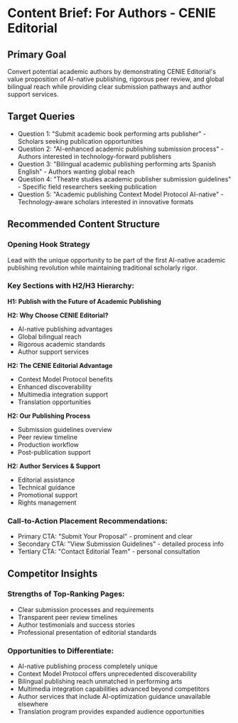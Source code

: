 # Content Brief: For Authors - CENIE Editorial

## Primary Goal
Convert potential academic authors by demonstrating CENIE Editorial's value proposition of AI-native publishing, rigorous peer review, and global bilingual reach while providing clear submission pathways and author support services.

## Target Queries
- Question 1: "Submit academic book performing arts publisher" - Scholars seeking publication opportunities
- Question 2: "AI-enhanced academic publishing submission process" - Authors interested in technology-forward publishers
- Question 3: "Bilingual academic publishing performing arts Spanish English" - Authors wanting global reach
- Question 4: "Theatre studies academic publisher submission guidelines" - Specific field researchers seeking publication
- Question 5: "Academic publishing Context Model Protocol AI-native" - Technology-aware scholars interested in innovative formats

## Recommended Content Structure

### Opening Hook Strategy
Lead with the unique opportunity to be part of the first AI-native academic publishing revolution while maintaining traditional scholarly rigor.

### Key Sections with H2/H3 Hierarchy:

**H1: Publish with the Future of Academic Publishing**

**H2: Why Choose CENIE Editorial?**
- AI-native publishing advantages
- Global bilingual reach
- Rigorous academic standards
- Author support services

**H2: The CENIE Editorial Advantage**
- Context Model Protocol benefits
- Enhanced discoverability
- Multimedia integration support
- Translation opportunities

**H2: Our Publishing Process**
- Submission guidelines overview
- Peer review timeline
- Production workflow
- Post-publication support

**H2: Author Services & Support**
- Editorial assistance
- Technical guidance
- Promotional support
- Rights management

### Call-to-Action Placement Recommendations:
- Primary CTA: "Submit Your Proposal" - prominent and clear
- Secondary CTA: "View Submission Guidelines" - detailed process info
- Tertiary CTA: "Contact Editorial Team" - personal consultation

## Competitor Insights

### Strengths of Top-Ranking Pages:
- Clear submission processes and requirements
- Transparent peer review timelines
- Author testimonials and success stories
- Professional presentation of editorial standards

### Opportunities to Differentiate:
- AI-native publishing process completely unique
- Context Model Protocol offers unprecedented discoverability
- Bilingual publishing reach unmatched in performing arts
- Multimedia integration capabilities advanced beyond competitors
- Author services that include AI-optimization guidance unavailable elsewhere
- Translation program provides expanded audience opportunities